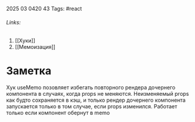 2025 03 0420 43
Tags: #react 
###### Links: 
1) [[Хуки]]
2) [[Мемоизация]]
# Заметка
Хук useMemo позовляет избегать повторного рендера дочернего компонента в случаях, когда props не меняются. Неизменяемый props как будто сохраняется в кэш, и только рендер дочернего компонента запускается только в том случае, если props изменился. Работает только если компонент обернут в memo